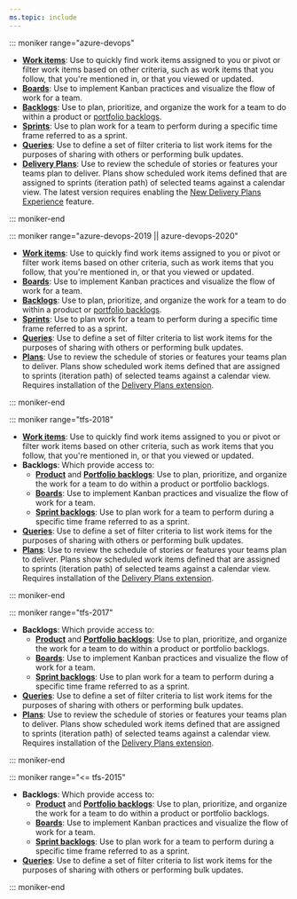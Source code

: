 ```yaml
---
ms.topic: include
---
```



::: moniker range="azure-devops"

- [**Work items**](../work-items/view-add-work-items.md): Use to quickly find work items assigned to you or pivot or filter work items based on other criteria, such as work items that you follow, that you're mentioned in, or that you viewed or updated.
- [**Boards**](../boards/kanban-quickstart.md): Use to implement Kanban practices and visualize the flow of work for a team. 
- [**Backlogs**](../backlogs/create-your-backlog.md): Use to plan, prioritize, and organize the work for a team to do within a product or [portfolio backlogs](../backlogs/organize-backlog.md).  
- [**Sprints**](../sprints/assign-work-sprint.md): Use to plan work for a team to perform during a specific time frame referred to as a sprint. 
- [**Queries**](../queries/view-run-query.md): Use to define a set of filter criteria to list work items for the purposes of sharing with others or performing bulk updates. 
- [**Delivery Plans**](../plans/review-team-plans.md): Use to review the schedule of stories or features your teams plan to deliver. Plans show scheduled work items defined that are assigned to sprints (iteration path) of selected teams against a calendar view. The latest version requires enabling the [New Delivery Plans Experience](../../project/navigation/preview-features.md) feature.

::: moniker-end



::: moniker range="azure-devops-2019 || azure-devops-2020"

- [**Work items**](../work-items/view-add-work-items.md): Use to quickly find work items assigned to you or pivot or filter work items based on other criteria, such as work items that you follow, that you're mentioned in, or that you viewed or updated.
- [**Boards**](../boards/kanban-quickstart.md): Use to implement Kanban practices and visualize the flow of work for a team. 
- [**Backlogs**](../backlogs/create-your-backlog.md): Use to plan, prioritize, and organize the work for a team to do within a product or [portfolio backlogs](../backlogs/organize-backlog.md).  
- [**Sprints**](../sprints/assign-work-sprint.md): Use to plan work for a team to perform during a specific time frame referred to as a sprint. 
- [**Queries**](../queries/view-run-query.md): Use to define a set of filter criteria to list work items for the purposes of sharing with others or performing bulk updates. 
- [**Plans**](../extensions/delivery-plans.md): Use to review the schedule of stories or features your teams plan to deliver. Plans show scheduled work items defined that are assigned to sprints (iteration path) of selected teams against a calendar view. Requires installation of the [Delivery Plans extension](https://marketplace.visualstudio.com/items?itemName=ms.vss-plans).

::: moniker-end


::: moniker range="tfs-2018"

- [**Work items**](../work-items/view-add-work-items.md): Use to quickly find work items assigned to you or pivot or filter work items based on other criteria, such as work items that you follow, that you're mentioned in, or that you viewed or updated.  
- **Backlogs**: Which provide access to: 
	- [**Product**](../backlogs/create-your-backlog.md) and [**Portfolio backlogs**](../backlogs/organize-backlog.md): Use to plan, prioritize, and organize the work for a team to do within a product or portfolio backlogs.  
	- [**Boards**](../boards/kanban-quickstart.md): Use to implement Kanban practices and visualize the flow of work for a team. 
	- [**Sprint backlogs**](../sprints/assign-work-sprint.md): Use to plan work for a team to perform during a specific time frame referred to as a sprint. 
- [**Queries**](../queries/view-run-query.md): Use to define a set of filter criteria to list work items for the purposes of sharing with others or performing bulk updates. 
- [**Plans**](../extensions/delivery-plans.md): Use to review the schedule of stories or features your teams plan to deliver. Plans show scheduled work items defined that are assigned to sprints (iteration path) of selected teams against a calendar view. Requires installation of the [Delivery Plans extension](https://marketplace.visualstudio.com/items?itemName=ms.vss-plans).

::: moniker-end

::: moniker range="tfs-2017"

- **Backlogs**: Which provide access to: 
	- [**Product**](../backlogs/create-your-backlog.md) and [**Portfolio backlogs**](../backlogs/organize-backlog.md): Use to plan, prioritize, and organize the work for a team to do within a product or portfolio backlogs.  
	- [**Boards**](../boards/kanban-quickstart.md): Use to implement Kanban practices and visualize the flow of work for a team. 
	- [**Sprint backlogs**](../sprints/assign-work-sprint.md): Use to plan work for a team to perform during a specific time frame referred to as a sprint. 
- [**Queries**](../queries/view-run-query.md): Use to define a set of filter criteria to list work items for the purposes of sharing with others or performing bulk updates. 
- [**Plans**](../extensions/delivery-plans.md): Use to review the schedule of stories or features your teams plan to deliver. Plans show scheduled work items defined that are assigned to sprints (iteration path) of selected teams against a calendar view. Requires installation of the [Delivery Plans extension](https://marketplace.visualstudio.com/items?itemName=ms.vss-plans).

::: moniker-end

::: moniker range="<= tfs-2015"

- **Backlogs**: Which provide access to: 
	- [**Product**](../backlogs/create-your-backlog.md) and [**Portfolio backlogs**](../backlogs/organize-backlog.md): Use to plan, prioritize, and organize the work for a team to do within a product or portfolio backlogs.  
	- [**Boards**](../boards/kanban-quickstart.md): Use to implement Kanban practices and visualize the flow of work for a team. 
	- [**Sprint backlogs**](../sprints/assign-work-sprint.md): Use to plan work for a team to perform during a specific time frame referred to as a sprint. 
- [**Queries**](../queries/view-run-query.md): Use to define a set of filter criteria to list work items for the purposes of sharing with others or performing bulk updates. 

::: moniker-end
